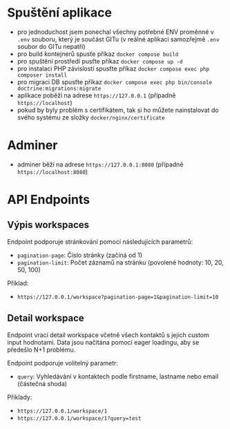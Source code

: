# Spuštění aplikace
- pro jednoduchost jsem ponechal všechny potřebné ENV proměnné v `.env` souboru, který je součást GITu (v reálné aplikaci samozřejmě `.env` soubor do GITu nepatří)
- pro build kontejnerů spusťe příkaz `docker compose build`
- pro spuštění prostředí pusťte příkaz `docker compose up -d`
- pro instalaci PHP závislostí spusťte příkaz `docker compose exec php composer install`
- pro migraci DB spusťte příkaz `docker compose exec php bin/console doctrine:migrations:migrate`
- aplikace poběží na adrese `https://127.0.0.1` (případně `https://localhost`)
- pokud by byly problém s certifikátem, tak si ho můžete nainstalovat do svého systému ze složky `docker/nginx/certificate`

# Adminer
- adminer běží na adrese `https://127.0.0.1:8080` (případně `https://localhost:8080`)

# API Endpoints
## Výpis workspaces

Endpoint podporuje stránkování pomocí následujících parametrů:

- `pagination-page`: Číslo stránky (začíná od 1)
- `pagination-limit`: Počet záznamů na stránku (povolené hodnoty: 10, 20, 50, 100)

Příklad:

- `https://127.0.0.1/workspace?pagination-page=1&pagination-limit=10`

## Detail workspace

Endpoint vrací detail workspace včetně všech kontaktů s jejich custom input hodnotami. Data jsou načítána pomocí eager loadingu, aby se předešlo N+1 problému.

Endpoint podporuje volitelný parametr:

- `query`: Vyhledávání v kontaktech podle firstname, lastname nebo email (částečná shoda)

Příklady:

- `https://127.0.0.1/workspace/1`
- `https://127.0.0.1/workspace/1?query=test`
